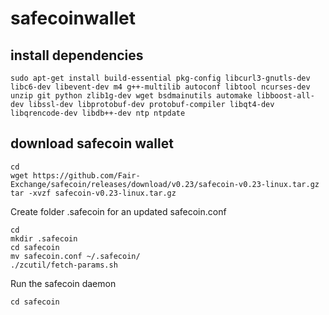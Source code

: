 # safecoinwallet

## install dependencies

```
sudo apt-get install build-essential pkg-config libcurl3-gnutls-dev libc6-dev libevent-dev m4 g++-multilib autoconf libtool ncurses-dev unzip git python zlib1g-dev wget bsdmainutils automake libboost-all-dev libssl-dev libprotobuf-dev protobuf-compiler libqt4-dev libqrencode-dev libdb++-dev ntp ntpdate
```

## download safecoin wallet

```
cd
wget https://github.com/Fair-Exchange/safecoin/releases/download/v0.23/safecoin-v0.23-linux.tar.gz
tar -xvzf safecoin-v0.23-linux.tar.gz
```

Create folder .safecoin for an updated safecoin.conf

```
cd
mkdir .safecoin
cd safecoin
mv safecoin.conf ~/.safecoin/
./zcutil/fetch-params.sh
```
Run the safecoin daemon

```
cd safecoin

```
